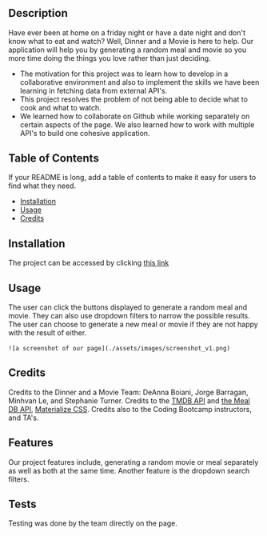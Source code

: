 # <Dinner-and-a-Movie>

## Description
Have ever been at home on a friday night or have a date night and don't know what to eat and watch? Well, Dinner and a Movie is here to help. Our application will help you by generating a random meal and movie so you more time doing the things you love rather than just deciding. 

- The motivation for this project was to learn how to develop in a collaborative environment and also to implement the skills we have been learning in fetching data from external API's.
- This project resolves the problem of not being able to decide what to cook and what to watch.
- We learned how to collaborate on Github while working separately on certain aspects of the page. We also learned how to work with multiple API's to build one cohesive application.  

## Table of Contents 
If your README is long, add a table of contents to make it easy for users to find what they need.
- [Installation](#installation)
- [Usage](#usage)
- [Credits](#credits)

## Installation
The project can be accessed by clicking [this link](https://deannaboiani.github.io/dinner-and-a-movie/)
## Usage
The user can click the buttons displayed to generate a random meal and movie. They can also use dropdown filters to narrow the possible results. The user can choose to generate a new meal or movie if they are not happy with the result of either.
    
    ![a screenshot of our page](./assets/images/screenshot_v1.png)

## Credits
Credits to the Dinner and a Movie Team: DeAnna Boiani, Jorge Barragan, Minhvan Le, and Stephanie Turner. Credits to the [TMDB API](https://www.themoviedb.org/documentation/api?language=en-US) and [the Meal DB API](https://www.themealdb.com/api.php), [Materialize CSS](https://materializecss.com/grid.html). Credits also to the Coding Bootcamp instructors, and TA's.    
## Features
Our project features include, generating a random movie or meal separately as well as both at the same time. Another feature is the dropdown search filters.
## Tests
Testing was done by the team directly on the page. 
